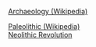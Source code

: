 [Archaeology (Wikipedia)](https://en.wikipedia.org/wiki/Archaeology)  

[Paleolithic (Wikipedia)](https://en.wikipedia.org/wiki/Paleolithic)  
[Neolithic Revolution](https://en.wikipedia.org/wiki/Neolithic_Revolution)  
